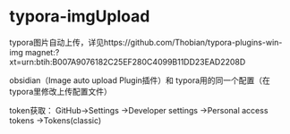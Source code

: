 # typora-imgUpload
typora图片自动上传，详见https://github.com/Thobian/typora-plugins-win-img
magnet:?xt=urn:btih:B007A9076182C25EF280C4099B11DD23EAD2208D

obsidian（Image auto upload Plugin插件）和 typora用的同一个配置（在typora里修改上传配置文件）

token获取： GitHub->Settings
          ->Developer settings
          ->Personal access tokens
          ->Tokens(classic)
